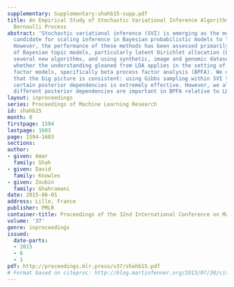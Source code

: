 ```yaml
---
supplementary: Supplementary:shahb15-supp.pdf
title: An Empirical Study of Stochastic Variational Inference Algorithms for the Beta
  Bernoulli Process
abstract: 'Stochastic variational inference (SVI) is emerging as the most promising
  candidate for scaling inference in Bayesian probabilistic models to large datasets.
  However, the performance of these methods has been assessed primarily in the context
  of Bayesian topic models, particularly latent Dirichlet allocation (LDA). Deriving
  several new algorithms, and using synthetic, image and genomic datasets, we investigate
  whether the understanding gleaned from LDA applies in the setting of sparse latent
  factor models, specifically beta process factor analysis (BPFA). We demonstrate
  that the big picture is consistent: using Gibbs sampling within SVI to maintain
  certain posterior dependencies is extremely effective. However, we also show that
  different posterior dependencies are important in BPFA relative to LDA.'
layout: inproceedings
series: Proceedings of Machine Learning Research
id: shahb15
month: 0
firstpage: 1594
lastpage: 1603
page: 1594-1603
sections: 
author:
- given: Amar
  family: Shah
- given: David
  family: Knowles
- given: Zoubin
  family: Ghahramani
date: 2015-06-01
address: Lille, France
publisher: PMLR
container-title: Proceedings of the 32nd International Conference on Machine Learning
volume: '37'
genre: inproceedings
issued:
  date-parts:
  - 2015
  - 6
  - 1
pdf: http://proceedings.mlr.press/v37/shahb15.pdf
# Format based on citeproc: http://blog.martinfenner.org/2013/07/30/citeproc-yaml-for-bibliographies/
---
```

